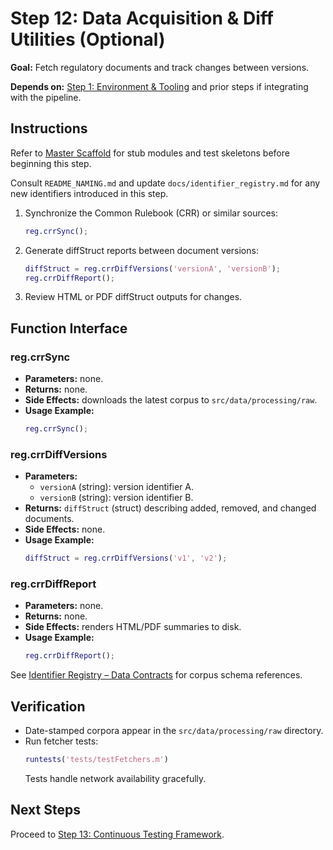 # Step 12: Data Acquisition & Diff Utilities (Optional)

**Goal:** Fetch regulatory documents and track changes between versions.

**Depends on:** [Step 1: Environment & Tooling](step01_environment_tooling.md) and prior steps if integrating with the pipeline.

## Instructions
Refer to [Master Scaffold](master_scaffold.md) for stub modules and test skeletons before beginning this step.

Consult `README_NAMING.md` and update `docs/identifier_registry.md` for any new identifiers introduced in this step.

1. Synchronize the Common Rulebook (CRR) or similar sources:
   ```matlab
   reg.crrSync();
   ```
2. Generate diffStruct reports between document versions:
   ```matlab
   diffStruct = reg.crrDiffVersions('versionA', 'versionB');
   reg.crrDiffReport();
   ```
3. Review HTML or PDF diffStruct outputs for changes.

## Function Interface

### reg.crrSync
- **Parameters:** none.
- **Returns:** none.
- **Side Effects:** downloads the latest corpus to `src/data/processing/raw`.
- **Usage Example:**
  ```matlab
  reg.crrSync();
  ```

### reg.crrDiffVersions
- **Parameters:**
  - `versionA` (string): version identifier A.
  - `versionB` (string): version identifier B.
- **Returns:** `diffStruct` (struct) describing added, removed, and changed documents.
- **Side Effects:** none.
- **Usage Example:**
   ```matlab
   diffStruct = reg.crrDiffVersions('v1', 'v2');
   ```

### reg.crrDiffReport
- **Parameters:** none.
- **Returns:** none.
- **Side Effects:** renders HTML/PDF summaries to disk.
- **Usage Example:**
  ```matlab
  reg.crrDiffReport();
  ```

See [Identifier Registry – Data Contracts](identifier_registry.md#data-contracts) for corpus schema references.


## Verification
- Date-stamped corpora appear in the `src/data/processing/raw` directory.
- Run fetcher tests:
  ```matlab
  runtests('tests/testFetchers.m')
  ```
  Tests handle network availability gracefully.

## Next Steps
Proceed to [Step 13: Continuous Testing Framework](step13_continuous_testing.md).
